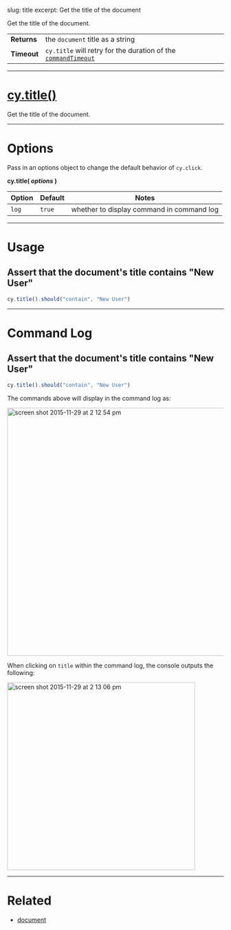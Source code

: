slug: title
excerpt: Get the title of the document

Get the title of the document.

| | |
|--- | --- |
| **Returns** | the `document` title as a string |
| **Timeout** | `cy.title` will retry for the duration of the [`commandTimeout`](https://on.cypress.io/guides/configuration#section-timeouts) |

***

# [cy.title()](#section-usage)

Get the title of the document.

***

# Options

Pass in an options object to change the default behavior of `cy.click`.

**cy.title( *options* )**

Option | Default | Notes
--- | --- | ---
`log` | `true` | whether to display command in command log

***

# Usage

## Assert that the document's title contains "New User"

```javascript
cy.title().should("contain", "New User")
```

***

# Command Log

## Assert that the document's title contains "New User"

```javascript
cy.title().should("contain", "New User")
```

The commands above will display in the command log as:

<img width="577" alt="screen shot 2015-11-29 at 2 12 54 pm" src="https://cloud.githubusercontent.com/assets/1271364/11459376/587ae9b8-96a3-11e5-86b4-ce7ba00ccda5.png">

When clicking on `title` within the command log, the console outputs the following:

<img width="437" alt="screen shot 2015-11-29 at 2 13 06 pm" src="https://cloud.githubusercontent.com/assets/1271364/11459377/5b8110e2-96a3-11e5-97e6-fbeb80f83277.png">

***

# Related

- [document](https://on.cypress.io/api/document)